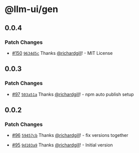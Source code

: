 # @llm-ui/gen

## 0.0.4

### Patch Changes

- [#150](https://github.com/llm-ui-kit/llm-ui/pull/150) [`9634d5c`](https://github.com/llm-ui-kit/llm-ui/commit/9634d5c59105aff912ebee19ce9adf77f7d02a36) Thanks [@richardgill](https://github.com/richardgill)! - MIT License

## 0.0.3

### Patch Changes

- [#97](https://github.com/llm-ui-kit/llm-ui/pull/97) [`503a51a`](https://github.com/llm-ui-kit/llm-ui/commit/503a51a103b926f7daea123b446cc9b2ce9eac11) Thanks [@richardgill](https://github.com/richardgill)! - npm auto publish setup

## 0.0.2

### Patch Changes

- [#96](https://github.com/llm-ui-kit/llm-ui/pull/96) [`59457cb`](https://github.com/llm-ui-kit/llm-ui/commit/59457cb6ddf91340f03616303fed4ba6c2f15038) Thanks [@richardgill](https://github.com/richardgill)! - fix versions together

- [#95](https://github.com/llm-ui-kit/llm-ui/pull/95) [`9d103a9`](https://github.com/llm-ui-kit/llm-ui/commit/9d103a9ee8ea60945f1b485d4d9c2895d15cba4e) Thanks [@richardgill](https://github.com/richardgill)! - Initial version
